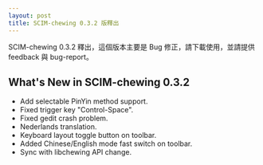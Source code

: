 ```yaml
---
layout: post
title: SCIM-chewing 0.3.2 版釋出
---
```

SCIM-chewing 0.3.2 釋出，這個版本主要是 Bug 修正，請下載使用，並請提供 feedback 與 bug-report。

What's New in SCIM-chewing 0.3.2
----------------------------------------------------------
* Add selectable PinYin method support.
* Fixed trigger key "Control-Space".
* Fixed gedit crash problem.
* Nederlands translation.
* Keyboard layout toggle button on toolbar.
* Added Chinese/English mode fast switch on toolbar.
* Sync with libchewing API change.
